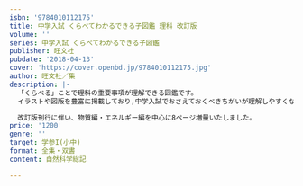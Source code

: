 ```yaml
---
isbn: '9784010112175'
title: 中学入試 くらべてわかるできる子図鑑 理科 改訂版
volume: ''
series: 中学入試 くらべてわかるできる子図鑑
publisher: 旺文社
pubdate: '2018-04-13'
cover: 'https://cover.openbd.jp/9784010112175.jpg'
author: 旺文社／集
description: |-
  「くらべる」ことで理科の重要事項が理解できる図鑑です。
  イラストや図版を豊富に掲載しており,中学入試でおさえておくべきちがいが理解しやすくなっています。

  改訂版刊行に伴い、物質編・エネルギー編を中心に8ページ増量いたしました。
price: '1200'
genre: ''
target: 学参I(小中)
format: 全集・双書
content: 自然科学総記

---
```

